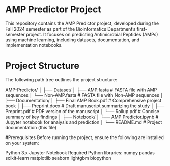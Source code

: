 # AMP Predictor Project

This repository contains the AMP Predictor project, developed during the Fall 2024 semester as part of the Bioinformatics Department’s first-semester project. It focuses on predicting Antimicrobial Peptides (AMPs) using machine learning, including datasets, documentation, and implementation notebooks.

# Project Structure
The following path tree outlines the project structure:

AMP-Predictor/
│
├── Dataset/
│   ├── AMP.fasta          # FASTA file with AMP sequences
│   └── Non-AMP.fasta      # FASTA file with Non-AMP sequences
│
├── Documentation/
│   ├── Final AMP Book.pdf # Comprehensive project book
│   ├── Preprint.docx      # Draft manuscript summarizing the study
│   ├── Preprint.pdf       # PDF version of the manuscript
│   └── Rollup.pdf         # Concise summary of key findings
│
├── Notebook/
│   └── AMP Predictor.ipynb # Jupyter notebook for analysis and prediction
│
└── README.md              # Project documentation (this file)

#Prerequisites
Before running the project, ensure the following are installed on your system:

Python 3.x
Jupyter Notebook
Required Python libraries:
numpy
pandas
scikit-learn
matplotlib
seaborn
lightgbm
biopython
